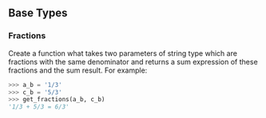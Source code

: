 ## Base Types
### Fractions
Create a function what takes two parameters of string type which are 
fractions with the same denominator and returns a sum expression of these fractions and the sum result.
For example:
```python
>>> a_b = '1/3'
>>> c_b = '5/3'
>>> get_fractions(a_b, c_b)
'1/3 + 5/3 = 6/3'
```
